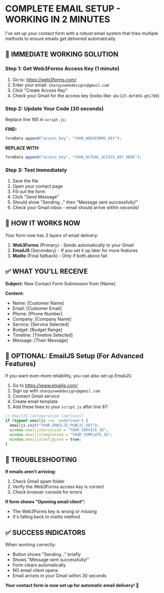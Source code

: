 # COMPLETE EMAIL SETUP - WORKING IN 2 MINUTES

I've set up your contact form with a robust email system that tries multiple methods to ensure emails get delivered automatically.

## 🚀 IMMEDIATE WORKING SOLUTION

### Step 1: Get Web3Forms Access Key (1 minute)
1. Go to: https://web3forms.com/
2. Enter your email: `sharpyswebdesigns@gmail.com`
3. Click "Create Access Key"
4. Check your Gmail for the access key (looks like: `abc123-def456-ghi789`)

### Step 2: Update Your Code (30 seconds)
Replace line 165 in `script.js`:

**FIND:**
```javascript
formData.append("access_key", "YOUR_WEB3FORMS_KEY");
```

**REPLACE WITH:**
```javascript
formData.append("access_key", "YOUR_ACTUAL_ACCESS_KEY_HERE");
```

### Step 3: Test Immediately
1. Save the file
2. Open your contact page
3. Fill out the form
4. Click "Send Message"
5. Should show "Sending..." then "Message sent successfully!"
6. Check your Gmail inbox - email should arrive within seconds!

## 🎯 HOW IT WORKS NOW

Your form now has 3 layers of email delivery:

1. **Web3Forms** (Primary) - Sends automatically to your Gmail
2. **EmailJS** (Secondary) - If you set it up later for more features
3. **Mailto** (Final fallback) - Only if both above fail

## ✅ WHAT YOU'LL RECEIVE

**Subject:** New Contact Form Submission from [Name]

**Content:**
- Name: [Customer Name]
- Email: [Customer Email] 
- Phone: [Phone Number]
- Company: [Company Name]
- Service: [Service Selected]
- Budget: [Budget Range]
- Timeline: [Timeline Selected]
- Message: [Their Message]

## 🔧 OPTIONAL: EmailJS Setup (For Advanced Features)

If you want even more reliability, you can also set up EmailJS:

1. Go to https://www.emailjs.com/
2. Sign up with `sharpyswebdesigns@gmail.com`
3. Connect Gmail service
4. Create email template
5. Add these lines to your `script.js` after line 87:

```javascript
// EmailJS Configuration (optional)
if (typeof emailjs !== 'undefined') {
  emailjs.init("YOUR_EMAILJS_PUBLIC_KEY");
  window.emailjsServiceId = "YOUR_SERVICE_ID";
  window.emailjsTemplateId = "YOUR_TEMPLATE_ID";
  window.emailjsConfigured = true;
}
```

## 🚨 TROUBLESHOOTING

**If emails aren't arriving:**
1. Check Gmail spam folder
2. Verify the Web3Forms access key is correct
3. Check browser console for errors

**If form shows "Opening email client":**
- The Web3Forms key is wrong or missing
- It's falling back to mailto method

## ✅ SUCCESS INDICATORS

When working correctly:
- Button shows "Sending..." briefly
- Shows "Message sent successfully!" 
- Form clears automatically
- NO email client opens
- Email arrives in your Gmail within 30 seconds

**Your contact form is now set up for automatic email delivery!** 🚀
